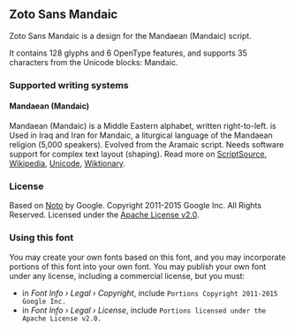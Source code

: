 
## Zoto Sans Mandaic

Zoto Sans Mandaic is a design for the Mandaean (Mandaic) script.

It contains 128 glyphs and 6 OpenType features, and supports 35 characters from the Unicode blocks: Mandaic.


### Supported writing systems


#### Mandaean (Mandaic)

Mandaean (Mandaic) is a Middle Eastern alphabet, written right-to-left. is Used in Iraq and Iran for Mandaic, a liturgical language of the Mandaean religion (5,000 speakers). Evolved from the Aramaic script. Needs software support for complex text layout (shaping). Read more on [ScriptSource](https://scriptsource.org/scr/Mand), [Wikipedia](https://en.wikipedia.org/wiki/ISO_15924:Mand), [Unicode](https://www.unicode.org/versions/Unicode13.0.0/ch09.pdf#G46613), [Wiktionary](https://en.wiktionary.org/wiki/Category:Mandaic_script).


### License

Based on [Noto](https://github.com/notofonts) by Google. Copyright 2011-2015 Google Inc. All Rights Reserved. Licensed under the [Apache License v2.0](https://www.apache.org/licenses/LICENSE-2.0.txt).

### Using this font

You may create your own fonts based on this font, and you may incorporate portions of this font into your own font. You may publish your own font under any license, including a commercial license, but you must:

- in _Font Info › Legal › Copyright_, include `Portions Copyright 2011-2015 Google Inc.`
- in _Font Info › Legal › License_, include `Portions licensed under the Apache License v2.0.`
